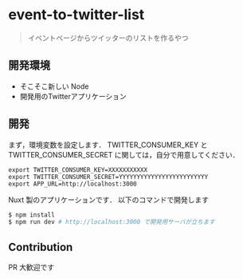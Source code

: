 # event-to-twitter-list

> イベントページからツイッターのリストを作るやつ

## 開発環境

- そこそこ新しい Node
- 開発用のTwitterアプリケーション

## 開発

まず，環境変数を設定します．
TWITTER_CONSUMER_KEY と TWITTER_CONSUMER_SECRET に関しては，自分で用意してください．

```
export TWITTER_CONSUMER_KEY=XXXXXXXXXXX
export TWITTER_CONSUMER_SECRET=YYYYYYYYYYYYYYYYYYYYYYYYY
export APP_URL=http://localhost:3000
```

Nuxt 製のアプリケーションです．
以下のコマンドで開発します

``` bash
$ npm install
$ npm run dev # http://localhost:3000 で開発用サーバが立ちます
```

## Contribution

PR 大歓迎です
